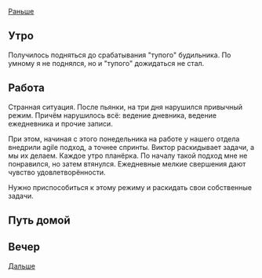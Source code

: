 [Раньше](2021.02.04.md)  
## Утро
Получилось подняться до срабатывания "тупого" будильника. По умному я не поднялся, но и "тупого" дожидаться не стал.
## Работа
Странная ситуация. После пьянки, на три дня нарушился привычный режим.
Причём нарушилось всё: ведение дневника, ведение ежедневника и прочие записи.  

При этом, начиная с этого понедельника на работе у нашего отдела внедрили agile подход, а точнее спринты. Виктор раскидывает задачи, а мы их делаем. Каждое утро планёрка. По началу такой подход мне не понравился, но затем втянулся. Ежедневные мелкие свершения дают чувство удовлетворённости.

Нужно приспособиться к этому режиму и раскидать свои собственные задачи.
## Путь домой
## Вечер
[Дальше](2021.02.06.md)
